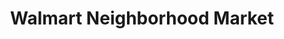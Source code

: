 ---
title: "Walmart Neighborhood Market"
url: /west-monroe/walmart-neighborhood-market/
shop: Supermarkt
---